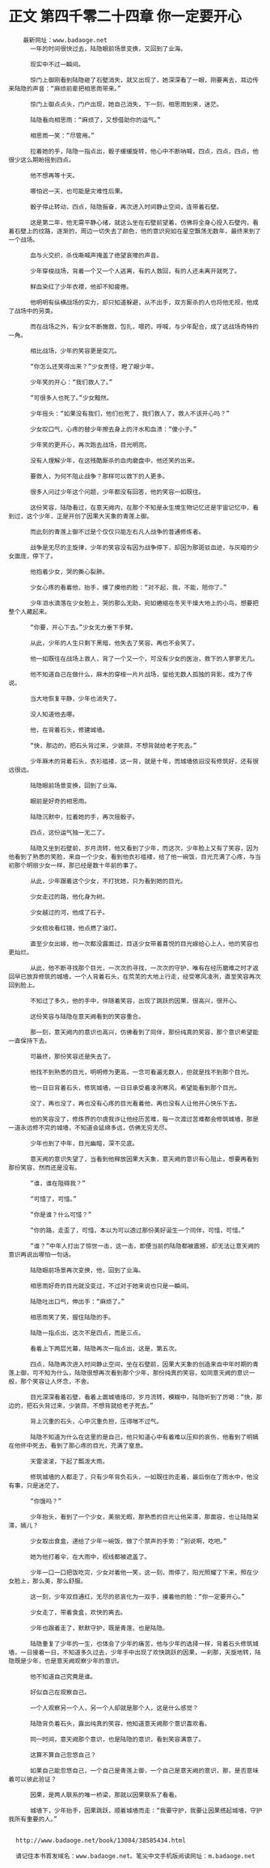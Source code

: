 # 正文 第四千零二十四章 你一定要开心
        最新网址：www.badaoge.net
          一年的时间很快过去，陆隐眼前场景变换，又回到了业海。
      
          现实中不过一瞬间。
      
          惊门上御刚看到陆隐砸了石壁消失，就又出现了，她深深看了一眼，刚要离去，耳边传来陆隐的声音：“麻烦前辈把相思雨带来。”
      
          惊门上御点点头，门户出现，她自己消失，下一刻，相思雨到来，迷茫。
      
          陆隐看向相思雨：“麻烦了，又想借助你的运气。”
      
          相思雨一笑：“尽管用。”
      
          拉着她的手，陆隐一指点出，骰子缓缓旋转，他心中不断呐喊，四点，四点，四点，他很少这么期盼摇到四点。
      
          他不想再等十天。
      
          哪怕迟一天，也可能是灾难性后果。
      
          骰子停止转动，四点，陆隐振奋，再次进入时间静止空间，连带着石壁。
      
          这是第二年，他无需平静心绪，就这么坐在石壁前望着，仿佛将全身心投入石壁内，看着石壁上的纹路，逐渐的，周边一切失去了颜色，他的意识宛如在星空飘荡无数年，最终来到了一个战场。
      
          血与火交织，杀伐嘶喊声掩盖了绝望哀嚎的声音。
      
          少年穿梭战场，背着一个又一个人逃离，有的人救回，有的人还未离开就死了。
      
          鲜血染红了少年衣襟，他却不知疲倦。
      
          他明明有纵横战场的实力，却只知道躲避，从不出手，双方厮杀的人也将他无视，他成了战场中的另类。
      
          而在战场之外，有少女不断施救，包扎，喂药，呼喊，与少年配合，成了这战场奇特的一角。
      
          相比战场，少年的笑容更是突兀。
      
          “你怎么还笑得出来？”少女责怪，瞪了眼少年。
      
          少年笑的开心：“我们救人了。”
      
          “可很多人也死了。”少女黯然。
      
          少年摇头：“如果没有我们，他们也死了，我们救人了，救人不该开心吗？”
      
          少女叹口气，心疼的替少年擦去身上的汗水和血渍：“傻小子。”
      
          少年笑的更开心，再次跑去战场，目光明亮。
      
          没有人理解少年，在这残酷厮杀的血肉磨盘中，他还笑的出来。
      
          要救人，为何不阻止战争？那样可以救下的人更多。
      
          很多人问过少年这个问题，少年都没有回答，他的笑容一如既往。
      
          这份笑容，陆隐看过，在意天阙内，在那个不知是永生境生物记忆还是宇宙记忆中，看到过，这个少年，正是开创了因果大天象的青莲上御。
      
          而此刻的青莲上御不过是个仅仅只能左右凡人战争的普通修炼者。
      
          战争是无尽的主旋律，少年的笑容没有因为战争停下，却因为那斑驳血迹，与灰暗的少女面庞，停下了。
      
          他抱着少女，哭的撕心裂肺。
      
          少女心疼的看着他，抬手，摸了摸他的脸：“对不起，我，不能，陪你了。”
      
          少年泪水滴落在少女脸上，哭的那么无助，宛如蜷缩在冬天干燥大地上的小鸟，想要把整个人藏起来。
      
          “你要，开心下去。”少女无力垂下手臂。
      
          从此，少年的人生只剩下黑暗，他失去了笑容，再也不会笑了。
      
          他一如既往在战场上救人，背了一个又一个，可没有少女的医治，救下的人寥寥无几。
      
          他不知道自己在做什么，麻木的穿梭一片片战场，留给无数人孤独的背影，成为了传说。
      
          当大地恢复平静，少年也消失了。
      
          没人知道他去哪。
      
          他，在背着石头，修建城墙。
      
          “快，那边的，把石头背过来，少装蒜，不想背就给老子死去。”
      
          少年麻木的背着石头，衣衫褴褛，这一背，就是十年，而城墙依旧没有修筑好，还有很远很远。
      
          陆隐眼前场景变换，回到了业海。
      
          眼前是好奇的相思雨。
      
          陆隐沉默中，拉着她的手，再次摇骰子。
      
          四点，这份运气独一无二了。
      
          陆隐又坐到石壁前，岁月流转，他又看到了少年，而这次，少年脸上又有了笑容，因为他看到了熟悉的笑脸，来自一个少女，看到他衣衫褴褛，给了他一碗饭，目光充满了心疼，与当初那个明丽少女一样，那已经是数十年前的事了。
      
          从此，少年跟着这个少女，不打扰她，只为看到她的目光。
      
          少女走过的路，他化身为树。
      
          少女越过的河，他成了石子。
      
          少女梳妆看红镜，他点燃了油灯。
      
          直至少女出嫁，他一次都没露面过，目送少女带着喜悦的目光嫁给心上人，他的笑容也更灿烂。
      
          从此，他不断寻找那个目光，一次次的寻找，一次次的守护，唯有在经历磨难之时才返回早已放弃修筑的城墙，一个人背着石头，在荒芜的大地上行走，经受寒风凌冽，直至笑容再次回到脸上。
      
          不知过了多久，他的手中，伴随着笑容，出现了跳跃的因果，很高兴，很开心。
      
          这份笑容与陆隐在意天阙看到的笑容重合。
      
          那一刻，意天阙内的意识也高兴，仿佛看到了同伴，那份纯真的笑容，那个意识希望能一直保持下去。
      
          可最终，那份笑容还是失去了。
      
          他找不到熟悉的目光，明明修为更高，一念可看遍无数人，但就是找不到那个目光。
      
          他一日日背着石头，修筑城墙，一日日承受着凌冽寒风，希望能看到那个目光。
      
          没了，再也没了，再也没有心疼的目光看着他，再也没有人让他开心快乐下去。
      
          他的笑容没了，修炼界的尔虞我诈让他经历苦难，每一次渡过苦难都会修筑城墙，那是一道永远修不完的城墙，不知道会延绵多远，仿佛无穷无尽。
      
          少年也到了中年，目光幽暗，深不见底。
      
          意天阙的意识失望了，当看到他释放因果大天象，意天阙的意识有心阻止，想要再看到那份笑容，然而还是没有。
      
          “谁，谁在阻碍我？”
      
          “可惜了，可惜。”
      
          “你是谁？什么可惜？”
      
          “你的路，走歪了，可惜，本以为可以透过那份美好诞生一个同伴，可惜，可惜。”
      
          “谁？”中年人打出了惊世一击，这一击，即便当前的陆隐都被震撼，却无法让意天阙的意识再说出哪怕一句话。
      
          陆隐眼前场景再次变换，他，回到了业海。
      
          相思雨好奇的目光就没变过，不过对于她来说也只是一瞬间。
      
          陆隐吐出口气，伸出手：“麻烦了。”
      
          相思雨笑了笑，握住陆隐的手。
      
          陆隐一指点出，这次不是四点，而是三点。
      
          看着上下两层光幕，陆隐再次一指点出，这是，第五次。
      
          四点，陆隐再次进入时间静止空间，坐在石壁前，因果大天象的创造来自中年时期的青莲上御，可不知为什么，陆隐很想再次看到那个少年，那份纯真的笑容，如同意天阙的意识一般，那个笑容让人怀念，不舍。
      
          目光深深看着石壁，看着上面城墙烙印，岁月流转，模糊中，陆隐听到了厉喝：“快，那边的，把石头背过来，少装蒜，不想背就给老子死去。”
      
          背上沉重的石头，心中沉重负担，压得喘不过气。
      
          陆隐不知道为什么在这里的是自己，他只知道心中有着难以压抑的哀伤，他看到了明嫣在他怀中死去，看到了那心疼的目光，充满了窒息。
      
          天雷滚滚，下起了瓢泼大雨。
      
          修筑城墙的人都走了，只有少年背负石头，一如既往的走着，最后倒在了雨水中，他没有事，只是迷茫了。
      
          “你饿吗？”
      
          少年抬头，看到了一个少女，美丽无暇，那熟悉的目光让他呆滞，那面容，也让陆隐呆滞，嫣儿？
      
          少女取出食盒，递给了少年一碗饭，做了个禁声的手势：“别说啊，吃吧。”
      
          她为他打着伞，在大雨中，视线都被遮盖了。
      
          少年一口一口把饭吃完，少女对着他一笑，这一刻，雨停了，阳光照耀了下来，照在少女脸上，那么美，那么舒服。
      
          这一刻，少年双目通红，无尽的悲哀化为一双手，摸着他的脸：“你一定要开心。”
      
          少女走了，带着食盒，欢快的离去。
      
          少年也跟着走了，默默守护，既是青莲，也是陆隐。
      
          陆隐重复了少年的一生，也体会了少年的痛苦，他与少年的选择一样，背着石头修筑城墙，一日接着一日，不知道多久过去，少年手中出现了欢快跳跃的因果，一刹那，天旋地转，陆隐既是少年，也是意天阙观察少年的意识。
      
          他不知道自己究竟是谁。
      
          好似自己在观察自己。
      
          一个人观察另一个人，另一个人却就是那个人，这是什么感觉？
      
          陆隐背负着石头，露出纯真的笑容，他知道意天阙那个意识喜欢看。
      
          同一时间，意天阙那个意识，也是陆隐的意识，看到笑容满意了。
      
          这算不算自己忽悠自己？
      
          如果自己能忽悠自己，一个自己是青莲上御，一个自己是意天阙的意识，那，是否意味着可以彼此验证？
      
          因果，是两人联系的唯一桥梁，那就以因果联系了看看。
      
          城墙下，少年抬手，因果跳跃，顺着城墙而走：“我要守护，我要让因果搭起城墙，守护我所有重要的人。”
      
      
      http://www.badaoge.net/book/13084/38585434.html
      
      请记住本书首发域名：www.badaoge.net。笔尖中文手机版阅读网址：m.badaoge.net